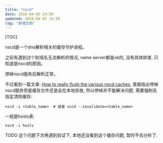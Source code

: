 ```yaml
---
title: "nscd"
date: 2016-04-05 14:50
updated: 2016-04-05 14:50
log: "新增文档"
---
```


[TOC]

nscd是一个dns解析相关的缓存守护进程。

之前有遇到过个别域名无法解析的情况, name server都是ok的, 没有具体排查, 只知道是nscd的原因。

停掉nscd服务后解析正常。

不过看到一篇文章: [How to really flush the various nscd caches](https://stijn.tintel.eu/blog/2012/05/10/how-to-really-flush-the-various-nscd-caches), 里面指出停掉nscd服务但是缓存文件还是会在本地存放, 所以停掉并不能解决问题, 需要强制去指定清除缓存:

	nscd -i <table_name>  # 或者 nscd --invalidate=<table_name>

一般是hosts表:

	nscd -i hosts

TODO 这个问题下次再遇到验证下, 本地还没看到这个缓存问题, 暂时不去分析了.
